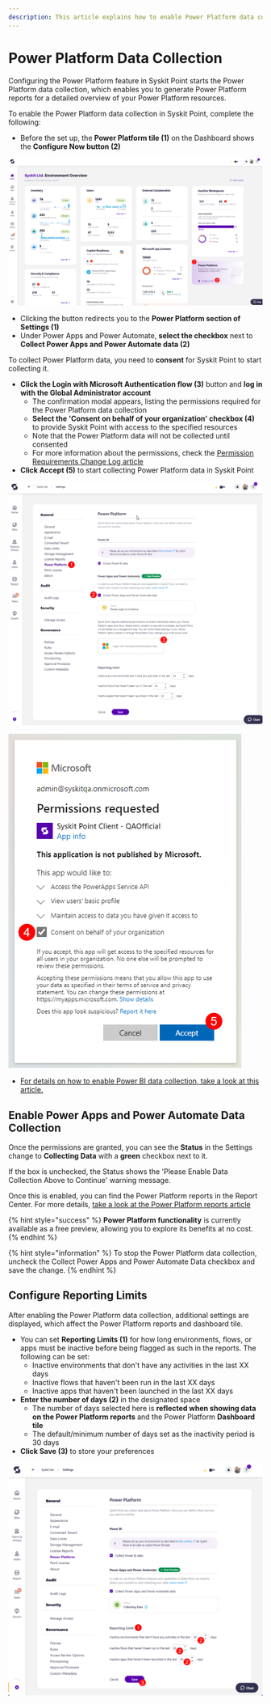 ```yaml
---
description: This article explains how to enable Power Platform data collection for Syskit Point
---
```


# Power Platform Data Collection

Configuring the Power Platform feature in Syskit Point starts the Power Platform data collection, which enables you to generate Power Platform reports for a detailed overview of your Power Platform resources.

To enable the Power Platform data collection in Syskit Point, complete the following:

* Before the set up, the **Power Platform tile (1)** on the Dashboard shows the **Configure Now button (2)**

![Dashboard tile - Configure Now](../.gitbook/assets/power-platform-tile-configure.png)

* Clicking the button redirects you to the **Power Platform section of Settings (1)** 
* Under Power Apps and Power Automate, **select the checkbox** next to **Collect Power Apps and Power Automate data (2)**

To collect Power Platform data, you need to **consent** for Syskit Point to start collecting it.

* **Click the Login with Microsoft Authentication flow (3)** button and **log in with the Global Administrator account**
  * The confirmation modal appears, listing the permissions required for the Power Platform data collection
  * **Select the 'Consent on behalf of your organization' checkbox (4)** to provide Syskit Point with access to the specified resources
  * Note that the Power Platform data will not be collected until consented
  * For more information about the permissions, check the [Permission Requirements Change Log article](../requirements/permission-requirements-change-log.md#syskit-point-cloud-2025177)
* **Click Accept (5)** to start collecting Power Platform data in Syskit Point

![Configure Power Platform](../.gitbook/assets/power-platform-configuration.png)

![Configure Power Platform - Consent](../.gitbook/assets/power-platform-configuration-consent.png)

* [For details on how to enable Power BI data collection, take a look at this article.](../configuration/enable-powerBI-data-collection.md)

## Enable Power Apps and Power Automate Data Collection

Once the permissions are granted, you can see the **Status** in the Settings change to **Collecting Data** with a **green** checkbox next to it. 

If the box is unchecked, the Status shows the 'Please Enable Data Collection Above to Continue' warning message.

Once this is enabled, you can find the Power Platform reports in the Report Center. 
For more details, [take a look at the Power Platform reports article](../reporting/power-platform-reports.md)

{% hint style="success" %}
**Power Platform functionality** is currently available as a free preview, allowing you to explore its benefits at no cost.
{% endhint %}

{% hint style="information" %}
To stop the Power Platform data collection, uncheck the Collect Power Apps and Power Automate Data checkbox and save the change.
{% endhint %}

## Configure Reporting Limits

After enabling the Power Platform data collection, additional settings are displayed, which affect the Power Platform reports and dashboard tile.

* You can set **Reporting Limits (1)** for how long environments, flows, or apps must be inactive before being flagged as such in the reports. The following can be set:
  * Inactive environments that don't have any activities in the last XX days
  * Inactive flows that haven't been run in the last XX days
  * Inactive apps that haven't been launched in the last XX days
* **Enter the number of days (2)** in the designated space
  * The number of days selected here is **reflected when showing data on the Power Platform reports** and the Power Platform **Dashboard tile**
  * The default/minimum number of days set as the inactivity period is 30 days
* **Click Save (3)** to store your preferences

![Power Apps and Power Automate](../.gitbook/assets/power-platform-power-point-reports.png)
 

